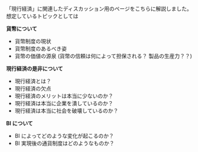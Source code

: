 
「現行経済」に関連したディスカッション用のページをこちらに解説しました。
想定しているトピックとしては

**貨幣について**
- 貨幣制度の現状
- 貨幣制度のあるべき姿
- 貨幣の価値の源泉 (貨幣の信頼は何によって担保される？ 製品の生産力？？)

**現行経済の是非について**
- 現行経済とは？
- 現行経済の欠点
- 現行経済のメリットは本当に少ないのか？
- 現行経済は本当に企業を潰しているのか？
- 現行経済は本当に社会を破壊しているのか？

**BI について**
- BI によってどのような変化が起こるのか？
- BI 実現後の通貨制度はどのようなものか？
